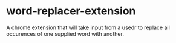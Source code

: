 # word-replacer-extension

A chrome extension that will take input from a usedr to replace all occurences of one supplied word with another. 
